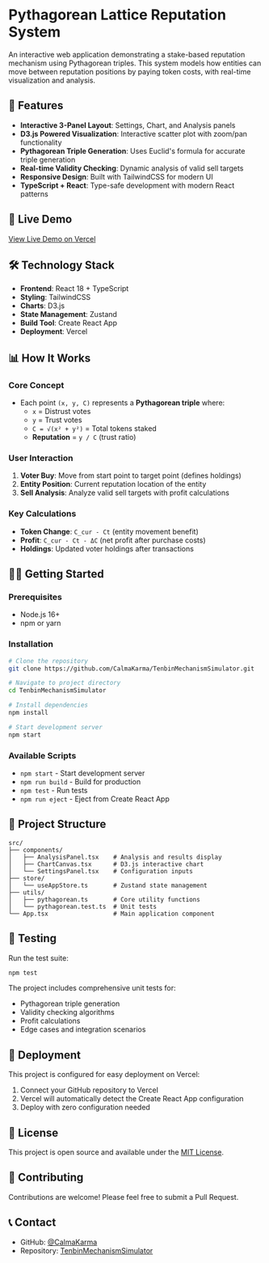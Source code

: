 # Pythagorean Lattice Reputation System

An interactive web application demonstrating a stake-based reputation mechanism using Pythagorean triples. This system models how entities can move between reputation positions by paying token costs, with real-time visualization and analysis.

## 🎯 Features

- **Interactive 3-Panel Layout**: Settings, Chart, and Analysis panels
- **D3.js Powered Visualization**: Interactive scatter plot with zoom/pan functionality
- **Pythagorean Triple Generation**: Uses Euclid's formula for accurate triple generation
- **Real-time Validity Checking**: Dynamic analysis of valid sell targets
- **Responsive Design**: Built with TailwindCSS for modern UI
- **TypeScript + React**: Type-safe development with modern React patterns

## 🚀 Live Demo

[View Live Demo on Vercel](https://tenbin-mechanism-simulator.vercel.app)

## 🛠️ Technology Stack

- **Frontend**: React 18 + TypeScript
- **Styling**: TailwindCSS
- **Charts**: D3.js
- **State Management**: Zustand
- **Build Tool**: Create React App
- **Deployment**: Vercel

## 📊 How It Works

### Core Concept
- Each point `(x, y, C)` represents a **Pythagorean triple** where:
  - `x` = Distrust votes
  - `y` = Trust votes  
  - `C = √(x² + y²)` = Total tokens staked
  - **Reputation** = `y / C` (trust ratio)

### User Interaction
1. **Voter Buy**: Move from start point to target point (defines holdings)
2. **Entity Position**: Current reputation location of the entity
3. **Sell Analysis**: Analyze valid sell targets with profit calculations

### Key Calculations
- **Token Change**: `C_cur - Ct` (entity movement benefit)
- **Profit**: `C_cur - Ct - ΔC` (net profit after purchase costs)
- **Holdings**: Updated voter holdings after transactions

## 🏃‍♂️ Getting Started

### Prerequisites
- Node.js 16+ 
- npm or yarn

### Installation
```bash
# Clone the repository
git clone https://github.com/CalmaKarma/TenbinMechanismSimulator.git

# Navigate to project directory
cd TenbinMechanismSimulator

# Install dependencies
npm install

# Start development server
npm start
```

### Available Scripts
- `npm start` - Start development server
- `npm run build` - Build for production
- `npm test` - Run tests
- `npm run eject` - Eject from Create React App

## 📁 Project Structure

```
src/
├── components/
│   ├── AnalysisPanel.tsx    # Analysis and results display
│   ├── ChartCanvas.tsx      # D3.js interactive chart
│   └── SettingsPanel.tsx    # Configuration inputs
├── store/
│   └── useAppStore.ts       # Zustand state management
├── utils/
│   ├── pythagorean.ts       # Core utility functions
│   └── pythagorean.test.ts  # Unit tests
└── App.tsx                  # Main application component
```

## 🧪 Testing

Run the test suite:
```bash
npm test
```

The project includes comprehensive unit tests for:
- Pythagorean triple generation
- Validity checking algorithms
- Profit calculations
- Edge cases and integration scenarios

## 🚀 Deployment

This project is configured for easy deployment on Vercel:

1. Connect your GitHub repository to Vercel
2. Vercel will automatically detect the Create React App configuration
3. Deploy with zero configuration needed

## 📝 License

This project is open source and available under the [MIT License](LICENSE).

## 🤝 Contributing

Contributions are welcome! Please feel free to submit a Pull Request.

## 📞 Contact

- GitHub: [@CalmaKarma](https://github.com/CalmaKarma)
- Repository: [TenbinMechanismSimulator](https://github.com/CalmaKarma/TenbinMechanismSimulator)